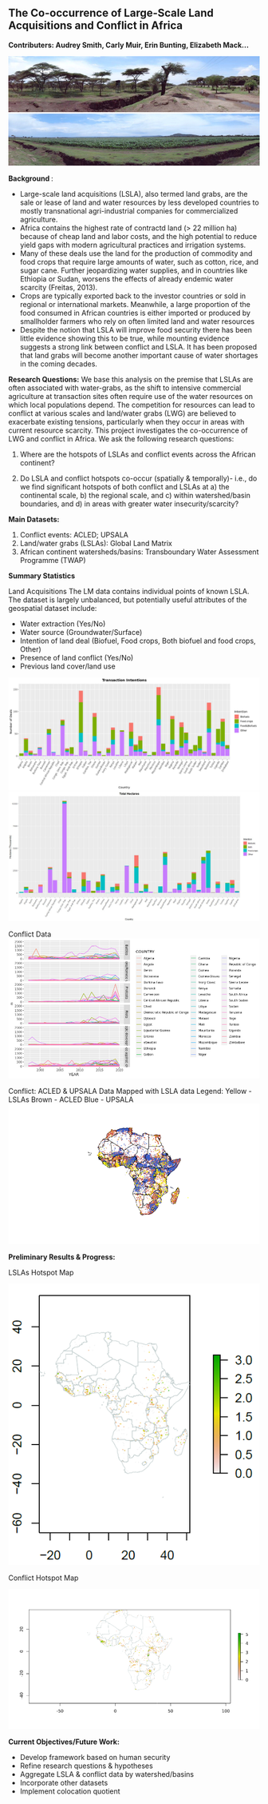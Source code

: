 
[CONTRIBUTING.md]: CONTRIBUTING.md

## <b> The Co-occurrence of Large-Scale Land Acquisitions and Conflict in Africa
  
Contributers: Audrey Smith, Carly Muir, Erin Bunting, Elizabeth Mack...</b>

![Before Land Conversion at LSLA](https://raw.githubusercontent.com/audreyculver/handouts-water-conflict-africa/master/project_plots/EthLSLA1.png)
![Post Land Conversion at LSLS](https://raw.githubusercontent.com/audreyculver/handouts-water-conflict-africa/master/project_plots/EthLSLA2.png)


<b> Background </b>:
* Large-scale land acquisitions (LSLA), also termed land grabs, are the sale or lease of land and water resources by less developed countries to mostly transnational agri-industrial companies for commercialized agriculture.
* Africa contains the highest rate of contractd land (> 22 million ha) because of cheap land and labor costs, and the high potential to reduce yield gaps with modern agricultural practices and irrigation systems.
* Many of these deals use the land for the production of commodity and food crops that require large amounts of water, such as cotton, rice, and sugar cane. Further jeopardizing water supplies, and in countries like Ethiopia or Sudan, worsens the effects of already endemic water scarcity (Freitas, 2013).  
* Crops are typically exported back to the investor countries or sold in regional or international markets. Meanwhile, a large proportion of the food consumed in African countries is either imported or produced by smallholder farmers who rely on often limited land and water resources
* Despite the notion that LSLA will improve food security there has been little evidence showing this to be true, while mounting evidence suggests a strong link between conflict and LSLA. It has been proposed that land grabs will become another important cause of water shortages in the coming decades.

<b>Research Questions:</b>
We base this analysis on the premise that LSLAs are often associated with water-grabs, as the shift to intensive commercial agriculture at transaction sites often require use of the water resources on which local populations depend. The competition for resources can lead to conflict at various scales and land/water grabs (LWG) are believed to exacerbate existing tensions, particularly when they occur in areas with current resource scarcity. This project investigates the co-occurrence of LWG and conflict in Africa. 
We ask the following research questions: 

1) Where are the hotspots of LSLAs and conflict events across the African continent? 

2) Do LSLA and conflict hotspots co-occur (spatially & temporally)- i.e., do we find significant hotspots of both conflict and LSLAs at
      a) the continental scale, 
      b) the regional scale, and 
      c) within watershed/basin boundaries, and
      d) in areas with greater water insecurity/scarcity?

<b>Main Datasets:</b>  

1) Conflict events: ACLED; UPSALA
2) Land/water grabs (LSLAs): Global Land Matrix
3) African continent watersheds/basins: Transboundary Water Assessment Programme (TWAP)


<b>Summary Statistics</b>

Land Acquisitions
The LM data contains individual points of known LSLA. The dataset is largely unbalanced, but potentially useful attributes of the geospatial dataset include:
* Water extraction (Yes/No)
* Water source (Groundwater/Surface)
* Intention of land deal (Biofuel, Food crops, Both biofuel and food crops, Other) 
* Presence of land conflict (Yes/No)
* Previous land cover/land use

![Based on LM, 2020](https://raw.githubusercontent.com/audreyculver/handouts-water-conflict-africa/master/stackedcheating.png)
![Based on LM, 2020](https://raw.githubusercontent.com/audreyculver/handouts-water-conflict-africa/master/StackedHAIntention.JPG)

Conflict Data
![Image1](https://raw.githubusercontent.com/audreyculver/handouts-water-conflict-africa/master/project_plots/Conflict_summary_stats.png)


Conflict: ACLED & UPSALA Data Mapped with LSLA data
Legend:
Yellow - LSLAs
Brown - ACLED
Blue - UPSALA
![Image2](https://raw.githubusercontent.com/audreyculver/handouts-water-conflict-africa/master/project_plots/acled_upsala_lsla.png)


<b>Preliminary Results & Progress:</b>

LSLAs Hotspot Map

![LSLA Hotspot](https://raw.githubusercontent.com/audreyculver/handouts-water-conflict-africa/master/LSLAhotspotmap.png)





Conflict Hotspot Map 

![Conflict Hotspot](https://raw.githubusercontent.com/audreyculver/handouts-water-conflict-africa/master/project_plots/acled_conflict_raster2.png)


                                                                                        
<b>Current Objectives/Future Work:</b>
* Develop framework based on human security
* Refine research questions & hypotheses
* Aggregate LSLA & conflict data by watershed/basins
* Incorporate other datasets
* Implement colocation quotient



